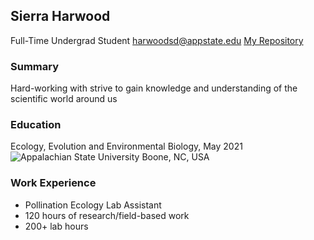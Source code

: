 ## **Sierra Harwood**

Full-Time Undergrad Student
harwoodsd@appstate.edu
[My Repository](https://github.com/ArreisDanae/Lab1)

### **Summary**

Hard-working with strive to gain knowledge and understanding of the scientific world around us

### **Education**

Ecology, Evolution and Environmental Biology, May 2021
![Appalachian State University](https://www.appstate.edu/_images/vision/App-sign-3-1800.jpg)
Boone, NC, USA

### **Work Experience**

* Pollination Ecology Lab Assistant
* 120 hours of research/field-based work
* 200+ lab hours 
